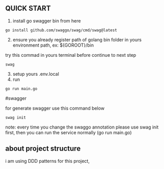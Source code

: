 ## QUICK START 

1. install go swagger bin from here 

```
go install github.com/swaggo/swag/cmd/swag@latest

```

2. ensure you already register path of golang bin folder in yours environment path, ex: ${GOROOT}/bin

try this commad in yours terminal before continue to next step

```
swag

```


3. setup yours .env.local 
4. run

```
go run main.go
```

#swagger

for generate swagger use this command below
```
swag init
```

note: every time you change the swaggo annotation please use swag init first, then you can run the service normally (go run main.go)

## about project structure

i am using DDD patterns for this project, 
